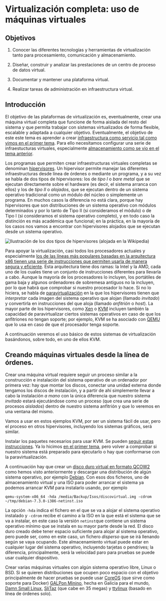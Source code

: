 Virtualización completa: uso de máquinas virtuales
==

<!--@
prev: Almacenamiento
-->

<div class="objetivos" markdown="1">

<h2>Objetivos</h2>

1.   Conocer las diferentes tecnologías y herramientas de
virtualización tanto para procesamiento, comunicación y
almacenamiento. 

2. Diseñar, construir y analizar las prestaciones de un centro de
proceso de datos virtual. 

3. Documentar y mantener una plataforma virtual.

4. Realizar tareas de administración en infraestructura virtual.

</div>

Introducción
------------------

El objetivo de las plataformas de virtualización es, eventualmente,
crear una máquina virtual completa que funcione de forma aislada 
del resto del sistema y que permita trabajar con sistemas
virtualizados de forma flexible, escalable y adaptada a cualquier
objetivo. Eventualmente, el objetivo de este este tema es aprender a
crear
[infraestructura como servicio tal como vimos en el primer tema](Intro_concepto_y_soporte_fisico.md). Para
ello necesitamos configurar una serie de infraestucturas virtuales,
especialmente
[almacenamiento como se vio en el tema anterior](Intro_concepto_y_soporte_fisico).

Los programas que permiten crear infraestructuras virtuales completas
se denominan
[hipervisores](http://en.wikipedia.org/wiki/Hypervisor). Un hipervisor
permite manejar las diferentes infraestructuras desde línea de órdenes
o mediante un programa, y a su vez se habla de dos tipos de
hipervisores: los de *tipo I* o *bare metal* que se ejecutan
directamente sobre el hardware (es decir, el sistema arranca con
ellos) y los de *tipo II* o *alojados*, que se ejecutan dentro de un
sistema operativo tradicional como un módulo del núcleo o simplemente
un programa. En muchos casos la diferencia no está clara, porque hay
hipervisores que son distribuciones de un sistema operativo con
módulos determinados y por lo tanto de Tipo II (si consideramos el
módulo) o de Tipo I (si consideramos el sistema operativo completo),
y en todo caso la distinción es más académica que funcional; en la
práctica, en la mayoría de los casos nos vamos a encontrar con
hipervisores alojados que se ejecutan desde un sistema operativo.

![Ilustración de los dos tipos de hipervisores (alojada en la Wikipedia)](http://upload.wikimedia.org/wikipedia/commons/e/e1/Hyperviseur.png)

Para apoyar la virtualización, casi todos los procesadores actuales y
especialmente [los de las líneas más populares basadas en la
arquitectura x86 tienen una serie de instrucciones que permiten usarla de manera segura y eficiente](http://en.wikipedia.org/wiki/X86_virtualization). Esta
arquitectura tiene dos ramas: la Intel y la AMD, cada uno de los
cuales tiene un conjunto de instrucciones diferentes para llevarla a
cabo. Aunque la mayoría de los procesadores lo incluyen, los
portátiles de gama baja y algunos ordenadores de sobremesa antiguos no
la incluyen, por lo que habrá que comprobar si nuestro procesador lo
hace. Si no lo hiciera, se habla de
[paravirtualización](http://en.wikipedia.org/wiki/Paravirtualization)
en la que los hipervisores tienen que *interpretar* cada imagen del
sistema operativo que alojan (llamado *invitado*) y convertirla en
instrucciones del que aloja (llamado *anfitrión* o *host*). La mayor
parte de los hipervisores, como
[Xen](http://en.wikipedia.org/wiki/Xen) o [KVM](
http://en.wikipedia.org/wiki/Kernel-based_Virtual_Machine) incluyen
también la capacidad de paravirtualizar ciertos sistemas operativos en
caso de que los anfitriones no tengan soporte; por ejemplo, KVM se ha
asociado con [QEMU](http://en.wikipedia.org/wiki/QEMU) que lo usa en
caso de que el procesador tenga soporte. 

A continuación veremos el uso básico de estos sistemas de
virtualización basándonos, sobre todo, en uno de ellos KVM.

Creando máquinas virtuales desde la línea de órdenes.
------

Crear una máquina virtual requiere seguir un proceso similar a la
construcción e instalación del sistema operativo de un ordenador por
primera vez: hay que montar los discos, conectar una unidad externa
donde tengamos los discos de instalación, y a partir de ahí
simplemente llevar a cabo la instalación *a mano* con la única
diferencia que nuestro sistema *invitado* estará ejecutándose como un
proceso (que crea una serie de procesos *aislados*) dentro de nuestro
sistema anfitrión y que lo veremos en una ventana del mismo. 

Vamos a usar en estos ejemplos KVM, por ser un sistema fácil de usar,
pero el proceso en otros hipervisores, incluyendo los sistemas
gráficos, será similar.

<div class='ejercicios' markdown="1">

Instalar los paquetes necesarios para usar KVM. Se pueden
[seguir estas instrucciones](https://wiki.debian.org/KVM#Installation). Ya
lo hicimos [en el primer tema](Intro_concepto_y_soporte_fisico.md),
pero volver a comprobar si nuestro sistema está preparado para
ejecutarlo o hay que conformarse con la paravirtualización.

</div>

A continuación hay que crear un
[disco duro virtual en formato QCOW2](Almacenamiento.md) como hemos
visto anteriormente y descargar una distribución de algún sistema
operativo, por ejemplo [Debian](http://www.debian.org/distrib/). Con
esos dos ficheros, uno de almacenamiento virtual y una ISO para poder
arrancar el sistema ya podemos arrancar KVM para instalarlo usando,
por ejemplo

	qemu-system-x86_64 -hda /media/Backup/Isos/discovirtual.img -cdrom	~/tmp/debian-7.3.0-i386-netinst.iso
	
La opción `-hda` indica el fichero en el que se va a alojar el sistema
operativo instalado y `-cdrom` recibe el camino a la ISO en la que
está el sistema que se va a instalar, en este caso la versión
`netinst`que contiene un sistema operativo mínimo que se instala en su
mayor parte desde la red. El disco duro creado debe tener espacio
suficiente para alojar al sistema operativo, pero puede ser, como en
este caso, un fichero *disperso* que se irá llenando según se vaya
ocupando. Este almacenamiento virtual puede estar en cualquier lugar
del sistema operativo, incluyendo tarjetas o pendrives; la diferencia,
principalmente, será la velocidad paro para pruebas se puede usar
cualquier dispositivo.

<div class='ejercicios' markdown="1">

Crear varias máquinas virtuales con algún sistema operativo libre,
Linux o BSD. Si se
quieren distribuciones que ocupen poco espacio con el objetivo
principalmente de hacer pruebas se puede usar
[CoreOS](http://coreos.com/) (que sirve como soporte para Docker)
[GALPon Minino](http://minino.galpon.org/en), hecha en Galicia para el
mundo,
[Damn Small Linux](http://www.damnsmalllinux.org/download.html),
[SliTaz](http://www.slitaz.org/en/) (que cabe en 35 megas) y
[ttylinux](http://ttylinux.net/) (basado en línea de órdenes solo). 

</div>
